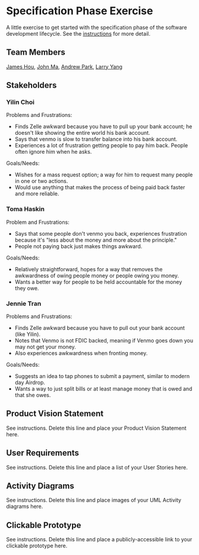 # Specification Phase Exercise

A little exercise to get started with the specification phase of the software development lifecycle. See the [instructions](instructions.md) for more detail.

## Team Members

[James Hou](https://github.com/James-Hou22), [John Ma](https://github.com/j4ma), [Andrew Park](https://github.com/Toudles), [Larry Yang](https://github.com/larryyang04)

## Stakeholders

### Yilin Choi

Problems and Frustrations:
- Finds Zelle awkward because you have to pull up your bank account; he doesn't like showing the entire world his bank account.
- Says that venmo is slow to transfer balance into his bank account.
- Experiences a lot of frustration getting people to pay him back. People often ignore him when he asks.

Goals/Needs:
- Wishes for a mass request option; a way for him to request many people in one or two actions.
- Would use anything that makes the process of being paid back faster and more reliable.

### Toma Haskin

Problem and Frustrations:
- Says that some people don't venmo you back, experiences frustration because it's "less about the money and more about the principle."
- People not paying back just makes things awkward.

Goals/Needs:
- Relatively straightforward, hopes for a way that removes the awkwardness of owing people money or people owing you money.
- Wants a better way for people to be held accountable for the money they owe.

### Jennie Tran

Problems and Frustrations:
- Finds Zelle awkward because you have to pull out your bank account (like Yilin).
- Notes that Venmo is not FDIC backed, meaning if Venmo goes down you may not get your money.
- Also experiences awkwardness when fronting money.

Goals/Needs:
- Suggests an idea to tap phones to submit a payment, similar to modern day Airdrop.
- Wants a way to just split bills or at least manage money that is owed and that she owes.

## Product Vision Statement

See instructions. Delete this line and place your Product Vision Statement here.

## User Requirements

See instructions. Delete this line and place a list of your User Stories here.

## Activity Diagrams

See instructions. Delete this line and place images of your UML Activity diagrams here.

## Clickable Prototype

See instructions. Delete this line and place a publicly-accessible link to your clickable prototype here.
